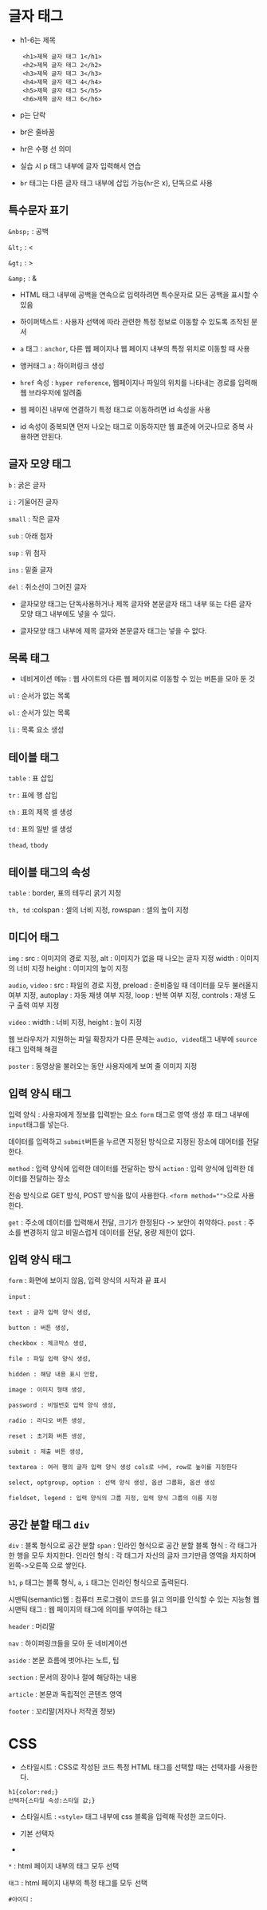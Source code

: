 # 글자 태그
- h1-6는 제목
```
    <h1>제목 글자 태그 1</h1> 
    <h2>제목 글자 태그 2</h2> 
    <h3>제목 글자 태그 3</h3> 
    <h4>제목 글자 태그 4</h4> 
    <h5>제목 글자 태그 5</h5> 
    <h6>제목 글자 태그 6</h6>
```
- p는 단락
- br은 줄바꿈
- hr은 수평 선 의미

- 실습 시 p 태그 내부에 글자 입력해서 연습
- `br` 태그는 다른 글자 태그 내부에 삽입 가능(`hr`은 x), 단독으로 사용


## 특수문자 표기
`&nbsp;` : 공백

`&lt;` : <

`&gt;` : >

`&amp;` : &

- HTML 태그 내부에 공백을 연속으로 입력하려면 특수문자로 모든 공백을 표시할 수 있음

- 하이퍼텍스트 : 사용자 선택에 따라 관련한 특정 정보로 이동할 수 있도록 조작된 문서
- `a` 태그 : `anchor`, 다른 웹 페이지나 웹 페이지 내부의 특정 위치로 이동할 때 사용

- 앵커태그 `a` : 하이퍼링크 생성

- `href` 속성 : `hyper reference`, 웹페이지나 파일의 위치를 나타내는 경로를 입력해 웹 브라우저에 알려줌

- 웹 페이진 내부에 연결하기 특정 태그로 이동하려면 id 속성을 사용

- id  속성이 중복되면 먼저 나오는 태그로 이동하지만 웹 표준에 어긋나므로 중복 사용하면 안된다.


## 글자 모양 태그
`b` : 굵은 글자

`i` : 기울어진 글자

`small` : 작은 글자

`sub` : 아래 첨자

`sup` : 위 첨자

`ins` : 밑줄 글자

`del` : 취소선이 그어진 글자

- 글자모양 태그는 단독사용하거나 제목 글자와 본문글자 태그 내부 또는 다른 글자 모양 태그 내부에도 넣을 수 있다.

- 글자모양 태그 내부에 제목 글자와 본문글자 태그는 넣을 수 없다.


## 목록 태그
- 네비게이션 메뉴 : 웹 사이트의 다른 웹 페이지로 이동할 수 있는 버튼을 모아 둔 것

`ul` : 순서가 없는 목록

`ol` : 순서가 있는 목록

`li` : 목록 요소 생성


## 테이블 태그

`table` : 표 삽입

`tr` : 표에 행 삽입

`th` : 표의 제목 셀 생성

`td` : 표의 일반 셀 생성

`thead`, `tbody` 


## 테이블 태그의 속성

`table` : border, 표의 테두리 굵기 지정

`th, td` :colspan : 셀의 너비 지정, rowspan : 셀의 높이 지정


## 미디어 태그
`img` : src : 이미지의 경로 지정, alt : 이미지가 없을 때 나오는 글자 지정 width : 이미지의 너비 지정 height : 이미지의 높이 지정

`audio`, `video` : src : 파일의 경로 지정, preload : 준비중일 때 데이터를 모두 불러올지 여부 지정, autoplay : 자동 재생 여부 지정, loop : 반복 여부 지정, controls : 재생 도구 출력 여부 지정

`video` : width : 너비 지정, height : 높이 지정

웹 브라우저가 지원하는 파일 확장자가 다른 문제는 `audio, video`태그 내부에 `source` 태그 입력해 해결

`poster` : 동영상을 불러오는 동안 사용자에게 보여 줄 이미지 지정


## 입력 양식 태그
입력 양식 : 사용자에게 정보를 입력받는 요소
`form` 태그로 영역 생성 후 태그 내부에 `input`태그를 넣는다. 

데이터를 입력하고 `submit`버튼을 누르면 지정된 방식으로 지정된 장소에 데어터를 전달한다.

`method` : 입력 양식에 입력한 데이터를 전달하는 방식
`action` : 입력 양식에 입력한 데이터를 전달하는 장소

전송 방식으로 GET 방식, POST 방식을 많이 사용한다.
`<form method="">`으로 사용한다.

`get` : 주소에 데이터를 입력해서 전달, 크기가 한정된다 -> 보안이 취약하다.
`post` : 주소를 변경하지 않고 비밀스럽게 데이터를 전달, 용량 제한이 없다.


## 입력 양식 태그
`form` : 화면에 보이지 않음, 입력 양식의 시작과 끝 표시

`input` : 
```
text : 글자 입력 양식 생성, 

button : 버튼 생성, 

checkbox : 체크박스 생성, 

file : 파일 입력 양식 생성, 

hidden : 해당 내용 표시 안함, 

image : 이미지 형태 생성, 

password : 비밀번호 입력 양식 생성, 

radio : 라디오 버튼 생성, 

reset : 초기화 버튼 생성, 

submit : 제출 버튼 생성, 

textarea : 여러 행의 글자 입력 양식 생성 cols로 너비, row로 높이를 지정한다 

select, optgroup, option : 선택 양식 생성, 옵션 그룹화, 옵션 생성 

fieldset, legend : 입력 양식의 그룹 지정, 입력 양식 그룹의 이름 지정
```


## 공간 분할 태그 `div`

`div` : 블록 형식으로 공간 분할
`span` : 인라인 형식으로 공간 분할
블록 형식 : 각 태그가 한 행을 모두 차지한다.
인라인 형식 : 각 태그가 자신의 글자 크기만큼 영역을 차지하며 왼쪽->오른쪽 으로 쌓인다.

`h1`, `p` 태그는 블록 형식, `a`, `i` 태그는 인라인 형식으로 출력된다.

시맨틱(semantic)웹 : 컴퓨터 프로그램이 코드를 읽고 의미를 인식할 수 있는 지능형 웹
시맨틱 태그 : 웹 페이지의 태그에 의미를 부여하는 태그


`header` : 머리말

`nav` : 하이퍼링크들을 모아 둔 네비게이션

`aside` : 본문 흐름에 벗어나는 노트, 팁

`section` : 문서의 장이나 절에 해당하는 내용

`article` : 본문과 독립적인 콘텐츠 영역

`footer` : 꼬리말(저자나 저작권 정보)



## <h1>CSS</h1>

- 스타일시트 : CSS로 작성된 코드
특정 HTML 태그를 선택할 때는 선택자를 사용한다.

```
h1{color:red;}
선택자{스타일 속성:스타일 값;}
```

- 스타일시트 : `<style>` 태그 내부에 css 블록을 입력해 작성한 코드이다.

- 기본 선택자 
- 
`*` : html 페이지 내부의 태그 모두 선택

`태그` : html 페이지 내부의 특정 태그를 모두 선택

`#아이디` : 